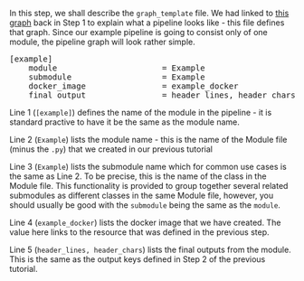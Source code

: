 In this step, we shall describe the `graph_template` file. We had linked to [this graph](https://github.com/DevangThakkar/dockerized_scripts/blob/master/example_scripts/CNV_Pipeline.svg) back in Step 1 to explain what a pipeline looks like - this file defines that graph. Since our example pipeline is going to consist only of one module, the pipeline graph will look rather simple.

<pre class="file" data-filename="EXAMPLE_graph_template.config" data-target="replace">
[example]
    module                      = Example
    submodule                   = Example
    docker_image                = example_docker
    final_output                = header_lines, header_chars
</pre>

Line 1 (`[example]`) defines the name of the module in the pipeline - it is standard practive to have it be the same as the module name.

Line 2 (`Example`) lists the module name - this is the name of the Module file (minus the `.py`) that we created in our previous tutorial

Line 3 (`Example`) lists the submodule name which for common use cases is the same as Line 2. To be precise, this is the name of the class in the Module file. This functionality is provided to group together several related submodules as different classes in the same Module file, however, you should usually be good with the `submodule` being the same as the `module`.

Line 4 (`example_docker`) lists the docker image that we have created. The value here links to the resource that was defined in the previous step.

Line 5 (`header_lines, header_chars`) lists the final outputs from the module. This is the same as the output keys defined in Step 2 of the previous tutorial.